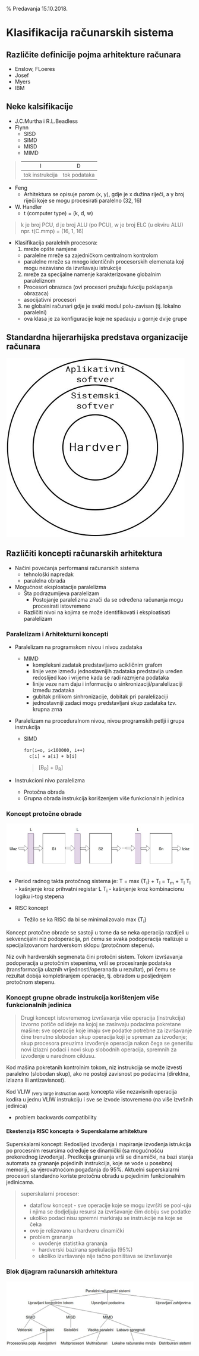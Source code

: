 % Predavanja 15.10.2018.

# Klasifikacija računarskih sistema

## Različite definicije pojma arhitekture računara

- Enslow, FLoeres
- Josef
- Myers
- IBM

## Neke kalsifikacije

- J.C.Murtha i R.L.Beadless
- Flynn
  * SISD
  * SIMD
  * MISD
  * MIMD

> |I|D|  
> |:---:|:---:|  
> |tok instrukcija|tok podataka|  

- Feng
  * Arhitektura se opisuje parom (x, y), gdje je x dužina riječi, a y broj riječi koje se mogu procesirati paralelno (32, 16)
- W. Handler
  * t (computer type) = (k, d, w)
> k je broj PCU, d je broj ALU (po PCU), w je broj ELC (u okviru ALU)  
> npr. t(C.mmp) = (16, 1, 16)

- Klasifikacija paralelnih procesora:
  1. mreže opšte namjene
    * paralelne mreže sa zajedničkom centralnom kontrolom
    * paralelne mreže sa mnogo identičnih procesorskih elemenata koji mogu nezavisno da izvršavaju istrukcije
  2. mreže za specijalne namenje karakterizovane globalnim paraleliznom
    * Procesori obrazaca (ovi procesori pružaju fukciju poklapanja obrazaca)
    * asocijativni procesori
  3. ne globalni računari gdje je svaki modul polu-zavisan (tj. lokalno paralelni)
    - ova klasa je za konfiguracije koje ne spadauju u gornje dvije grupe

## Standardna hijerarhijska predstava organizacije računara

![Predstava](https://github.com/Milos5/fax/blob/master/arhitekture/predavanja/slike/Slika_02.JPG "Standardna predstava")

## Različiti koncepti računarskih arhitektura

- Načini povećanja performansi računarskih sistema
  * tehnološki napredak
  * paralelna obrada
- Mogućnost eksploatacije paralelizma
  * Šta podrazumijeva paralelizam
    - Postojanje paralelizma znači da se određena računanja mogu procesirati istovremeno
  * Različiti nivoi na kojima se može identifikovati i eksploatisati paralelizam

### Paralelizam i Arhitekturni koncepti



- Paralelizam na programskom nivou i nivou zadataka
  * MIMD
    - kompleksni zadatak predstavljamo acikličnim grafom
    - linije veze između jednostavnijih zadataka predstavlja uređen redoslijed kao i vrijeme kada se radi razmjena podataka
    - linije veze nam daju i informaciju o sinkronizaciji/paralelizaciji između zadataka
    - gubitak prilikom sinhronizacije, dobitak pri paralelizaciji
    - jednostavniji zadaci mogu predstavljani skup zadataka tzv. krupna zrna

- Paralelizam na proceduralnom nivou, nivou programskih petlji i grupa instrukcija
  * SIMD
    ```
    for(i=o, i<100000, i++)
      c[i] = a[i] + b[i]
    ```
    > [B<sub>R</sub>] + [I<sub>R</sub>]

- Instrukcioni nivo paralelizma
  * Protočna obrada
  * Grupna obrada instrukcija korišzenjem više funkcionalnih jedinica

### Koncept protočne obrade

![Koncept protočne obrade](https://github.com/Milos5/fax/blob/master/arhitekture/predavanja/slike/Slika_03.jpg "Koncept protočne obrade")

* Period radnog takta protočnog sistema je:
  T = max {T<sub>i</sub>} + T<sub>l</sub> = T<sub>m</sub> + T<sub>l</sub>
  T<sub>l</sub> - kašnjenje kroz prihvatni registar L
  T<sub>i</sub> - kašnjenje kroz kombinacionu logiku i-tog stepena

* RISC koncept
  - Težilo se ka RISC da bi se minimalizovalo max {T<sub>i</sub>}

Koncept protočne obrade se sastoji u tome da se neka operacija razdijeli u sekvencijalni niz podoperacija, pri čemu se svaka podoperacija realizuje u specijalizovanom hardverskom sklopu (protočnom stepenu).

Niz ovih hardverskih segmenata čini protočni sistem. Tokom izvršavanja podoperacija u protočnim stepenima, vrši se procesiranje podataka (transformacija ulaznih vrijednosti/operanada u rezultat), pri čemu se rezultat dobija kompletiranjem operacije, tj. obradom u posljednjem protočnom stepenu.

### Koncept grupne obrade instrukcija korištenjem više funkcionalnih jedinica

> Drugi koncept istovremenog izvršavanja više operacija (instrukcija) izvorno potiče od ideje na kojoj se zasinvaju podacima pokretane mašine: sve operacije koje imaju sve podatke potrebne za izvršavanje čine trenutno slobodan skup operacija koji je spreman za izvođenje; skup procesora preuzima izvođenje operacija nakon čega se generišu novi izlazni podaci i novi skup slobodnih operacija, spremnih za izvođenje u narednom ciklusu.

Kod mašina pokretanih kontrolnim tokom, niz instrukcija se može izvesti paralelno (slobodan skup), ako ne postoji zavisnost po podacima (direktna, izlazna ili antizavisnost).

Kod VLIW <sub>(very large instruction word)</sub> koncepta više nezavisnih operacija kodira u jednu VLIW instrukciju i sve se izvode istovremeno (na više izvršnih jedinica)
* problem backwards compatibility

#### Ekestenzija RISC koncepta => Superskalarne arhitekture

Superskalarni koncept: Redoslijed izvođenja i mapiranje izvođenja istrukcija po procesnim resursima određuje se dinamički (sa mogućnošću prekorednog izvođenja). Predikcija grananja vrši se dinamički, na bazi stanja automata za grananje pojedinih instrukcija, koje se vode u posebnoj memoriji, sa vjerovatnoćom pogađanja do 95%. Aktuelni superskalarni procesori standardno koriste protočnu obradu u pojedinim funkcionalnim jedinicama.

> superskalarni procesor:
> - dataflow koncept - sve operacije koje se mogu izvršiti se pool-uju i njima se dodjeljuju resursi za izvršavanje čim dobiju sve podatke
> - ukoliko podaci nisu spremni markiraju se instrukcije na koje se čeka
> - ovo je relizovano u hardveru dinamički
> - problem grananja
>   - uvođenje statistika grananja
>   - hardverski bazirana spekulacija (95%)
>   - ukoliko izvršavanje nije tačno poništava se izvršavanje

### Blok dijagram računarskih arhitektura

![Blok dijagram](https://github.com/Milos5/fax/blob/master/arhitekture/predavanja/slike/Slika_04.jpg "Blok dijagram računarskih arhitektura")
